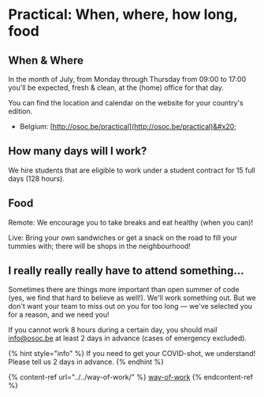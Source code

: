 # Practical: When, where, how long, food

## When & Where

In the month of July, from Monday through Thursday from 09:00 to 17:00 you'll be expected, fresh & clean, at the (home) office for that day.

You can find the location and calendar on the website for your country's edition.

* Belgium: [http://osoc.be/practical](http://osoc.be/practical)&#x20;

## How many days will I work?

We hire students that are eligible to work under a student contract for 15 full days (128 hours).

## Food

Remote: We encourage you to take breaks and eat healthy (when you can)!

Live: Bring your own sandwiches or get a snack on the road to fill your tummies with; there will be shops in the neighbourhood!

## I really really really have to attend something...

Sometimes there are things more important than open summer of code (yes, we find that hard to believe as well!). We'll work something out. But we don't want your team to miss out on you for too long — we've selected you for a reason, and we need you!

If you cannot work 8 hours during a certain day, you should mail [info@osoc.be](mailto:info@osoc.be) at least 2 days in advance (cases of emergency excluded).

{% hint style="info" %}
If you need to get your COVID-shot, we understand! Please tell us 2 days in advance.
{% endhint %}



{% content-ref url="../../way-of-work/" %}
[way-of-work](../../way-of-work/)
{% endcontent-ref %}
